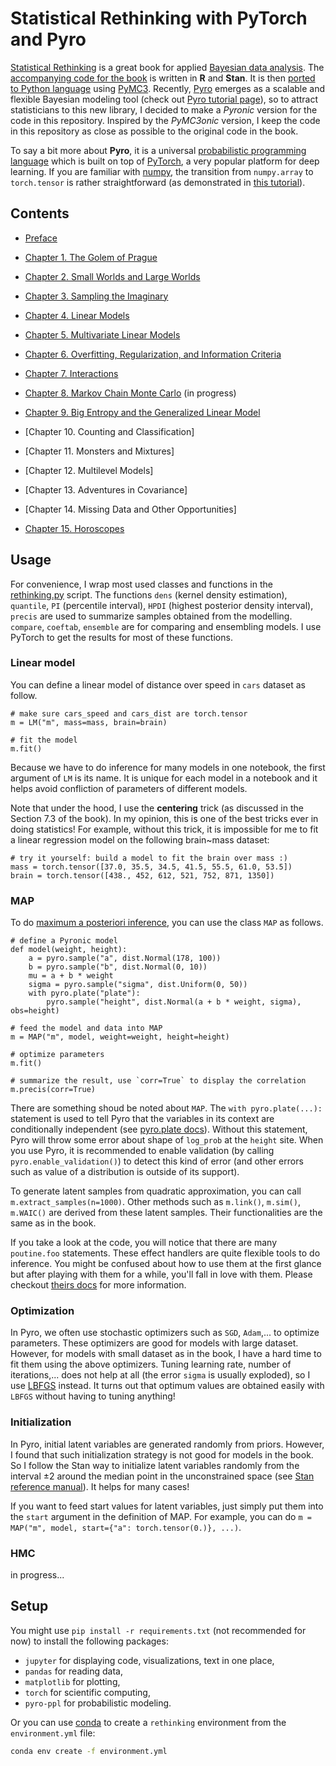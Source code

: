 # Statistical Rethinking with PyTorch and Pyro

[Statistical Rethinking](https://xcelab.net/rm/statistical-rethinking/) is a great book for applied [Bayesian data analysis](https://en.wikipedia.org/wiki/Bayesian_statistics). The [accompanying code for the book](https://github.com/rmcelreath/rethinking) is written in **R** and **Stan**. It is then [ported to Python language](https://github.com/aloctavodia/Statistical-Rethinking-with-Python-and-PyMC3) using [PyMC3](https://docs.pymc.io/). Recently, [Pyro](http://pyro.ai/) emerges as a scalable and flexible Bayesian modeling tool (check out [Pyro tutorial page](http://pyro.ai/examples/)), so to attract statisticians to this new library, I decided to make a *Pyronic* version for the code in this repository. Inspired by the *PyMC3onic* version, I keep the code in this repository as close as possible to the original code in the book.

To say a bit more about **Pyro**, it is a universal [probabilistic programming language](https://en.wikipedia.org/wiki/Probabilistic_programming_language) which is built on top of [PyTorch](https://pytorch.org/), a very popular platform for deep learning. If you are familiar with [numpy](http://www.numpy.org/), the transition from `numpy.array` to `torch.tensor` is rather straightforward (as demonstrated in [this tutorial](https://pytorch.org/tutorials/beginner/blitz/tensor_tutorial.html)).

## Contents

+ [Preface](http://nbviewer.jupyter.org/github/fehiepsi/rethinking-pyro/blob/master/notebooks/00_preface.ipynb)

+ [Chapter 1. The Golem of Prague](http://nbviewer.jupyter.org/github/fehiepsi/rethinking-pyro/blob/master/notebooks/01_the_golem_of_prague.ipynb)

+ [Chapter 2. Small Worlds and Large Worlds](http://nbviewer.jupyter.org/github/fehiepsi/rethinking-pyro/blob/master/notebooks/02_small_worlds_and_large_worlds.ipynb)

+ [Chapter 3. Sampling the Imaginary](http://nbviewer.jupyter.org/github/fehiepsi/rethinking-pyro/blob/master/notebooks/03_sampling_the_imaginary.ipynb)

+ [Chapter 4. Linear Models](http://nbviewer.jupyter.org/github/fehiepsi/rethinking-pyro/blob/master/notebooks/04_linear_models.ipynb)

+ [Chapter 5. Multivariate Linear Models](http://nbviewer.jupyter.org/github/fehiepsi/rethinking-pyro/blob/master/notebooks/05_multivariate_linear_models.ipynb)

+ [Chapter 6. Overfitting, Regularization, and Information Criteria](http://nbviewer.jupyter.org/github/fehiepsi/rethinking-pyro/blob/master/notebooks/06_overfitting_regularization_and_information_criteria.ipynb)

+ [Chapter 7. Interactions](http://nbviewer.jupyter.org/github/fehiepsi/rethinking-pyro/blob/master/notebooks/07_interactions.ipynb)

+ [Chapter 8. Markov Chain Monte Carlo](http://nbviewer.jupyter.org/github/fehiepsi/rethinking-pyro/blob/master/notebooks/08_markov_chain_monte_carlo.ipynb) (in progress)

+ [Chapter 9. Big Entropy and the Generalized Linear Model](http://nbviewer.jupyter.org/github/fehiepsi/rethinking-pyro/blob/master/notebooks/09_big_entropy_and_the_generalized_linear_model.ipynb)

+ [Chapter 10. Counting and Classification]

+ [Chapter 11. Monsters and Mixtures]

+ [Chapter 12. Multilevel Models]

+ [Chapter 13. Adventures in Covariance]

+ [Chapter 14. Missing Data and Other Opportunities]

+ [Chapter 15. Horoscopes](http://nbviewer.jupyter.org/github/fehiepsi/rethinking-pyro/blob/master/notebooks/15_horoscopes.ipynb)

## Usage

For convenience, I wrap most used classes and functions in the [rethinking.py](./notebooks/rethinking.py) script. The functions `dens` (kernel density estimation), `quantile`, `PI` (percentile interval), `HPDI` (highest posterior density interval), `precis` are used to summarize samples obtained from the modelling. `compare`, `coeftab`, `ensemble` are for comparing and ensembling models. I use PyTorch to get the results for most of these functions.

### Linear model

You can define a linear model of distance over speed in `cars` dataset as follow.

```
# make sure cars_speed and cars_dist are torch.tensor
m = LM("m", mass=mass, brain=brain)

# fit the model
m.fit()
```

Because we have to do inference for many models in one notebook, the first argument of `LM` is its name. It is unique for each model in a notebook and it helps avoid confliction of parameters of different models.

Note that under the hood, I use the **centering** trick (as discussed in the Section 7.3 of the book). In my opinion, this is one of the best tricks ever in doing statistics! For example, without this trick, it is impossible for me to fit a linear regression model on the following brain~mass dataset:

```
# try it yourself: build a model to fit the brain over mass :)
mass = torch.tensor([37.0, 35.5, 34.5, 41.5, 55.5, 61.0, 53.5])
brain = torch.tensor([438., 452, 612, 521, 752, 871, 1350])
```

### MAP

To do [maximum a posteriori inference](https://en.wikipedia.org/wiki/Maximum_a_posteriori_estimation), you can use the class `MAP` as follows.

```
# define a Pyronic model
def model(weight, height):
    a = pyro.sample("a", dist.Normal(178, 100))
    b = pyro.sample("b", dist.Normal(0, 10))
    mu = a + b * weight
    sigma = pyro.sample("sigma", dist.Uniform(0, 50))
    with pyro.plate("plate"):
        pyro.sample("height", dist.Normal(a + b * weight, sigma), obs=height)

# feed the model and data into MAP
m = MAP("m", model, weight=weight, height=height)

# optimize parameters
m.fit()

# summarize the result, use `corr=True` to display the correlation
m.precis(corr=True)
```

There are something shoud be noted about `MAP`. The `with pyro.plate(...):` statement is used to tell Pyro that the variables in its context are conditionally independent (see [pyro.plate docs](http://docs.pyro.ai/en/dev/primitives.html#pyro.plate)). Without this statement, Pyro will throw some error about shape of `log_prob` at the `height` site. When you use Pyro, it is recommended to enable validation (by calling `pyro.enable_validation()`) to detect this kind of error (and other errors such as value of a distribution is outside of its support).

To generate latent samples from quadratic approximation, you can call `m.extract_samples(n=1000)`. Other methods such as `m.link()`, `m.sim()`, `m.WAIC()` are derived from these latent samples. Their functionalities are the same as in the book.

If you take a look at the code, you will notice that there are many `poutine.foo` statements. These effect handlers are quite flexible tools to do inference. You might be confused about how to use them at the first glance but after playing with them for a while, you'll fall in love with them. Please checkout [theirs docs](http://docs.pyro.ai/en/dev/poutine.html) for more information.

### Optimization

In Pyro, we often use stochastic optimizers such as `SGD`, `Adam`,... to optimize parameters. These optimizers are good for models with large dataset. However, for models with small dataset as in the book, I have a hard time to fit them using the above optimizers. Tuning learning rate, number of iterations,... does not help at all (the error `sigma` is usually exploded), so I use [LBFGS](https://pytorch.org/docs/stable/optim.html#torch.optim.LBFGS) instead. It turns out that optimum values are obtained easily with `LBFGS` without having to tuning anything!

### Initialization

In Pyro, initial latent variables are generated randomly from priors. However, I found that such initialization strategy is not good for models in the book. So I follow the Stan way to initialize latent variables randomly from the interval $\pm 2$ around the median point in the unconstrained space (see [Stan reference manual](https://github.com/stan-dev/stan/releases/download/v2.18.0/reference-manual-2.18.0.pdf)). It helps for many cases!

If you want to feed start values for latent variables, just simply put them into the `start` argument in the definition of MAP. For example, you can do `m = MAP("m", model, start={"a": torch.tensor(0.)}, ...)`.

### HMC

in progress...

## Setup

You might use `pip install -r requirements.txt` (not recommended for now) to install the following packages:
+ `jupyter` for displaying code, visualizations, text in one place,
+ `pandas` for reading data,
+ `matplotlib` for plotting,
+ `torch` for scientific computing,
+ `pyro-ppl` for probabilistic modeling.

Or you can use [conda](https://conda.io/miniconda.html) to create a `rethinking` environment from the `environment.yml` file:
```sh
conda env create -f environment.yml
```
